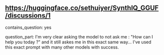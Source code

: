 ## https://huggingface.co/sethuiyer/SynthIQ_GGUF/discussions/1

contains_question: yes

question_part: I'm very clear asking the model to not ask me : "How can I help you today ?" and it still askes me in this exact same way... I've used this exact prompt with many other models with success.